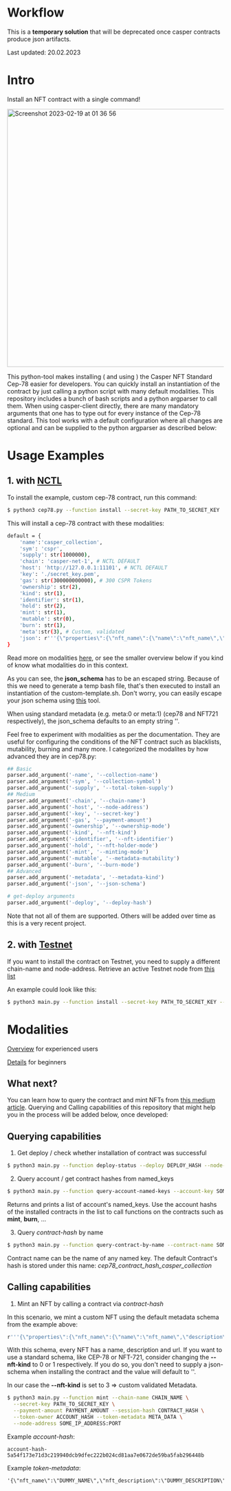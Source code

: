 # Workflow
This is a **temporary solution** that will be deprecated once casper contracts
produce json artifacts.

Last updated: 20.02.2023

# Intro
Install an NFT contract with a single command!

<img width="600" alt="Screenshot 2023-02-19 at 01 36 56" src="https://user-images.githubusercontent.com/49498646/219905720-f789c010-a3ef-4fd7-9b4b-86660d319eff.png">


This python-tool makes installing ( and using ) the Casper NFT Standard Cep-78 easier for developers. You can quickly install an instantiation of the contract by just calling a python script with many default modalities. This repository includes a bunch of bash scripts and a python argparser to call them. When using casper-client directly, there are many mandatory arguments that one has to type out for every instance of the Cep-78 standard. This tool works with a default configuration where all changes are optional and can be supplied to the python argparser as described below:

# Usage Examples
## 1. with [NCTL](https://github.com/casper-network/casper-node/blob/dev/utils/nctl/README.md)

To install the example, custom cep-78 contract, run this command:
```bash
$ python3 cep78.py --function install --secret-key PATH_TO_SECRET_KEY
```
This will install a cep-78 contract with these modalities:
```bash
default = {
    'name':'casper_collection',
    'sym': 'cspr',
    'supply': str(1000000),
    'chain': 'casper-net-1', # NCTL DEFAULT
    'host': 'http://127.0.0.1:11101', # NCTL DEFAULT
    'key': './secret_key.pem',
    'gas': str(300000000000), # 300 CSPR Tokens
    'ownership': str(2),
    'kind': str(1),
    'identifier': str(1),
    'hold': str(2),
    'mint': str(1),
    'mutable': str(0),
    'burn': str(1),
    'meta':str(3), # Custom, validated
    'json': r'''{\"properties\":{\"nft_name\":{\"name\":\"nft_name\",\"description\":\"name_of_nft\",\"required\":true},\"nft_description\":{\"name\":\"nft_description\",\"description\":\"description_of_nft\",\"required\":true},\"nft_name\":{\"name\":\"nft_url\",\"description\":\"url_of_nft\",\"required\":true}}}'''
}
```
Read more on modalities [here](https://github.com/casper-ecosystem/cep-78-enhanced-nft/blob/dev/README.md), or see the smaller overview below if you kind of know what modalities do in this context.

As you can see, the **json_schema** has to be an escaped string. Because of this we need to generate a temp bash file, that's then executed to install an instantiation of the custom-template.sh. Don't worry, you can easily escape your json schema using [this](https://jsontostring.com/) tool.

When using standard metadata (e.g. meta:0 or meta:1) (cep78 and NFT721 respectively), the json_schema defaults to an empty string ''.

Feel free to experiment with modalities as per the documentation. They are useful for configuring the conditions of the NFT contract such as blacklists, mutability, burning and many more. I categorized the modalites by how advanced they are in cep78.py:

```python
## Basic
parser.add_argument('-name', '--collection-name')
parser.add_argument('-sym', '--collection-symbol')
parser.add_argument('-supply', '--total-token-supply')
## Medium
parser.add_argument('-chain', '--chain-name')
parser.add_argument('-host', '--node-address')
parser.add_argument('-key', '--secret-key')
parser.add_argument('-gas', '--payment-amount')
parser.add_argument('-ownership', '--ownership-mode')
parser.add_argument('-kind', '--nft-kind')
parser.add_argument('-identifier', '--nft-identifier')
parser.add_argument('-hold', '--nft-holder-mode')
parser.add_argument('-mint', '--minting-mode')
parser.add_argument('-mutable', '--metadata-mutability')
parser.add_argument('-burn', '--burn-mode')
## Advanced
parser.add_argument('-metadata', '--metadata-kind')
parser.add_argument('-json', '--json-schema')

# get-deploy arguments
parser.add_argument('-deploy', '--deploy-hash')
```
Note that not all of them are supported. Others will be added over time as this is a very recent project.


## 2. with [Testnet](https://testnet.cspr.live/)

If you want to install the contract on Testnet, you need to supply a different chain-name and node-address. Retrieve an active Testnet node from [this list](https://testnet.cspr.live/tools/peers)

An example could look like this:

```bash
$ python3 main.py --function install --secret-key PATH_TO_SECRET_KEY --node-address SOME_IP_FROM_LIST:7777 --chain-name casper-test
```


# Modalities
[Overview](https://github.com/jonas089/cep-78-helper/blob/master/modalities.md) for experienced users

[Details](https://github.com/casper-ecosystem/cep-78-enhanced-nft/blob/dev/README.md) for beginners

## What next?
You can learn how to query the contract and mint NFTs from [this medium article](https://medium.com/casperblockchain/casper-cep-78-enhanced-nft-standard-d954218626be). Querying and Calling capabilities of this repository that might help you in the process will be added below, once developed:

## Querying capabilities

1. Get deploy / check whether installation of contract was successful
```bash
$ python3 main.py --function deploy-status --deploy DEPLOY_HASH --node-address SOME_IP_ADDRESS:PORT
```

2. Query account / get contract hashes from named_keys
```bash
$ python3 main.py --function query-account-named-keys --account-key SOME_PUBLIC_KEY --node-address SOME_IP_ADDRESS:PORT
```
Returns and prints a list of account's named_keys. Use the account hashs of the installed contracts in the list to call functions on the contracts such as **mint**, **burn**, ...

3. Query _contract-hash_ by name
```bash
$ python3 main.py --function query-contract-by-name --contract-name SOME_CONTRACT_NAME --account-key SOME_PUBLIC_KEY --node-address SOME_IP_ADDRESS:PORT
```
Contract name can be the name of any named key. The default Contract's hash is stored under this name: _cep78_contract_hash_casper_collection_

## Calling capabilities
1. Mint an NFT by calling a contract via _contract-hash_

In this scenario, we mint a custom NFT using the default metadata schema from the example above:
```bash
r'''{\"properties\":{\"nft_name\":{\"name\":\"nft_name\",\"description\":\"name_of_nft\",\"required\":true},\"nft_description\":{\"name\":\"nft_description\",\"description\":\"description_of_nft\",\"required\":true},\"nft_name\":{\"name\":\"nft_url\",\"description\":\"url_of_nft\",\"required\":true}}}'''
```
With this schema, every NFT has a name, description and url. If you want to use a standard schema, like CEP-78 or NFT-721, consider changing the __--nft-kind__ to 0 or 1 respectively. If you do so, you don't need to supply a json-schema when installing the contract and the value will default to ''.

In our case the __--nft-kind__ is set to 3 => custom validated Metadata.

```bash
$ python3 main.py --function mint --chain-name CHAIN_NAME \
  --secret-key PATH_TO_SECRET_KEY \
  --payment-amount PAYMENT_AMOUNT --session-hash CONTRACT_HASH \
  --token-owner ACCOUNT_HASH --token-metadata META_DATA \
  --node-address SOME_IP_ADDRESS:PORT
```

Example _account-hash_:
```
account-hash-5a54f173e71d3c219940dcb9dfec222b024cd81aa7e0672de59ba5fab296448b
```
Example _token-metadata_:
```
'{\"nft_name\":\"DUMMY_NAME\",\"nft_description\":\"DUMMY_DESCRIPTION\",\"nft_url\":\"http://DUMMY_URL\"}'
```
